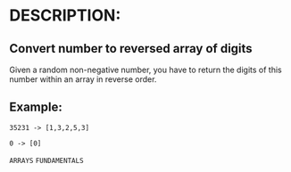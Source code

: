 # DESCRIPTION:

## Convert number to reversed array of digits

Given a random non-negative number, you have to return the digits of this number within an array in reverse order.

## Example:

`35231 -> [1,3,2,5,3]`

`0 -> [0]`


`ARRAYS` `FUNDAMENTALS`